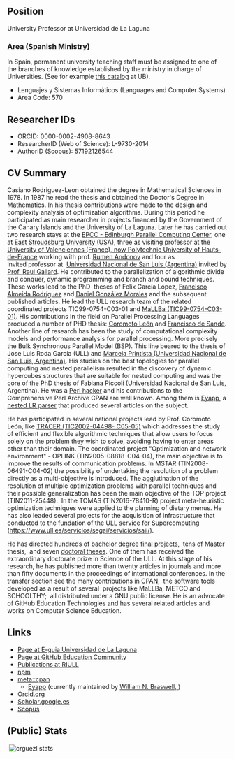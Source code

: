 ## Position

University Professor at Universidad de La Laguna 

### Area (Spanish Ministry)

In Spain, permanent university teaching staff must be assigned to one of the branches of knowledge established by the ministry in charge of Universities. (See for example [this catalog](https://www.ub.edu/portal/documents/34829/459928/areas_conocimiento.pdf/db1d283f-1f49-4141-a51e-80a47bcb1b1a) at UB).

* Lenguajes y Sistemas Informáticos (Languages and Computer Systems)
* Area Code: 570 

## Researcher IDs

* ORCID: 0000-0002-4908-8643
* ResearcherID (Web of Science): L-9730-2014
* AuthorID (Scopus): 57192126544


## CV Summary 

Casiano Rodriguez-Leon obtained the degree in Mathematical Sciences in 1978. In 1987 he read the thesis and obtained the Doctor's Degree in Mathematics. In his thesis contributions were made to the design and complexity analysis of optimization algorithms. During this period he participated as main researcher in projects financed by the Government of the Canary Islands and the University of La Laguna. Later he has carried out two research stays at the [EPCC - Edinburgh Parallel Computing Center](https://www.epcc.ed.ac.uk/research), one at [East Stroudsburg University (USA)](https://www.esu.edu/), three as visiting professor at the [University of Valenciennes (France), now Polytechnic University of Hauts-de-France](https://fr.wikipedia.org/wiki/Universit%C3%A9_polytechnique_des_Hauts-de-France) working with prof. [Rumen Andonov](https://scholar.google.es/citations?user=N8kejj8AAAAJ&hl=es) and four as invited professor at  [Universidad Nacional de San Luis (Argentina)](http://www.unsl.edu.ar/) invited by [Prof. Raul Gallard](https://www.researchgate.net/scientific-contributions/Raul-Hector-Gallard-70648676). He contributed to the parallelization of algorithmic divide and conquer, dynamic programming and branch and bound techniques. These works lead to the PhD  theses of Felix García López, [Francisco Almeida Rodríguez](https://scholar.google.es/citations?user=kWvhQTUAAAAJ&hl=es) and [Daniel González Morales](https://www.researchgate.net/scientific-contributions/Daniel-Gonzalez-Morales-70477196) and the subsequent published articles. He lead the ULL research team of the related coordinated projects TIC99-0754-C03-01 and [MaLLBa (TIC99-0754-C03-01)](https://www.researchgate.net/publication/226315228_MALLBA_A_Library_of_Skeletons_for_Combinatorial_Optimisation). His contributions in the field on Parallel Processing Languages produced a number of PHD thesis: [Coromoto León](https://scholar.google.es/citations?user=L4AkM5MAAAAJ&hl=es) and [Francisco de Sande](https://scholar.google.com/citations?user=giHnJE0AAAAJ&hl=es). Another line of research has been the study of computational complexity models and performance analysis for parallel processing. More precisely the Bulk Synchronous Parallel Model (BSP). This line beared to the thesis of Jose Luis Roda García (ULL) and [Marcela Printista (Universidad Nacional de San Luis, Argentina)](https://scholar.google.es/citations?user=P0iSBhMAAAAJ&hl=es). His studies on the best topologies for parallel computing and nested parallelism resulted in the discovery of dynamic hypercubes structures that are suitable for nested computing and was the core of the PhD thesis of Fabiana Piccoli (Universidad Nacional de San Luis, Argentina). He was a [Perl hacker](https://www.perlmonks.org/?node_id=626604) and his contributions to the Comprehensive Perl Archive CPAN are well known. Among them is [Eyapp](https://metacpan.org/pod/distribution/Parse-Eyapp/eyapp#COPYRIGHT), a [nested LR parser](https://www.researchgate.net/publication/220117739_Solving_Difficult_LR_Parsing_Conflicts_by_Postponing_Them) that produced several articles on the subject. 

He has participated in several national projects lead by Prof. Coromoto León, like [TRACER (TIC2002-04498- C05-05)](http://www.ia.urjc.es/jspTIN2004/informes/TIC2002-04498-C05.pdf) which addresses the study of efficient and flexible algorithmic techniques that allow users to focus solely on the problem they wish to solve, avoiding having to enter areas other than their domain. The coordinated project "Optimization and network environment" - OPLINK (TIN2005-08818-C04-04), the main objective is to improve the results of communication problems. In MSTAR (TIN2008-06491-C04-02) the possibility of undertaking the resolution of a problem directly as a multi-objective is introduced. The agglutination of the resolution of multiple optimization problems with parallel techniques and their possible generalization has been the main objective of the TOP project (TIN2011-25448).  In the TOMAS (TIN2016-78410-R) project meta-heuristic optimization techniques were applied to the planning of dietary menus. He has also leaded several projects for the acquisition of infrastructure that conducted to the fundation of the ULL service for Supercomputing (https://www.ull.es/servicios/segai/servicios/saii/). 

He has directed hundreds of [bachelor degree final projects](https://riull.ull.es/xmlui/discover),  tens of Master thesis,  and seven [doctoral theses](https://dialnet.unirioja.es/buscar/documentos?querysDismax.DOCUMENTAL_TODO=casiano%20rodriguez%20leon&filtros.DOCUMENTAL_FACET_ENTIDAD=tes). One of them has received the extraordinary doctorate prize in Science of the ULL. At this stage of his research, he has published more than twenty articles in journals and more than fifty documents in the proceedings of international conferences. In the transfer section see the many contributions in CPAN,  the software tools developed as a result of several  projects like MaLLBa, METCO and SCHOOLTHY;  all distributed under a GNU public license. He is an advocate of GitHub Education Technologies and has several related articles and works on Computer Science Education.


## Links

* [Page at E-guia Universidad de La Laguna](https://www.ull.es/apps/guias/guias/view_teacher_niu/745/(%3FPcrguezl.*)/)
* [Page at GitHub Education Community](https://education.github.community/u/crguezl/summary)
* [Publications at RIULL ](https://riull.ull.es/xmlui/browse?authority=1585&type=author)
* [npm](https://www.npmjs.com/~crguezl)
* [meta::cpan](https://metacpan.org/author/CASIANO)
    - [Eyapp](https://metacpan.org/pod/distribution/Parse-Eyapp/lib/Parse/Eyapp/eyapp) (currently maintained by [William N. Braswell, ](https://metacpan.org/author/WBRASWELL))
* [Orcid.org](https://orcid.org/0000-0002-4908-8643)
* [Scholar.google.es](https://scholar.google.es/citations?user=wgSgtXYAAAAJ&hl=es)
* [Scopus](https://www-scopus-com.accedys2.bbtk.ull.es/authid/detail.uri?authorId=57192126544)



## (Public) Stats

<p>&nbsp;<img align="center" src="https://github-readme-stats.vercel.app/api?username=crguezl&show_icons=true&locale=en" alt="crguezl stats" /></p>